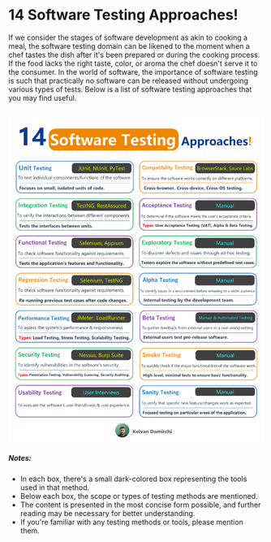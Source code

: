 # 14 Software Testing Approaches!
<p>If we consider the stages of software development as akin to cooking a meal, the software testing domain can be likened to the moment when a chef tastes the dish after it's been prepared or during the cooking process. If the food lacks the right taste, color, or aroma the chef doesn't serve it to the consumer. In the world of software, the importance of software testing is such that practically no software can be released without undergoing various types of tests.
Below is a list of software testing approaches that you may find useful.</p>
<br/>
<img src="https://raw.githubusercontent.com/kavaan/software-testing/main/software_testing%20.png"/>
<br/>
<h5>Notes:</h5>
<ul>
<li>In each box, there's a small dark-colored box representing the tools used in that method.</li>
<li>Below each box, the scope or types of testing methods are mentioned.</li>
<li>The content is presented in the most concise form possible, and further reading may be necessary for better understanding.</li>
<li>If you're familiar with any testing methods or tools, please mention them.</li>
</ul>
